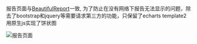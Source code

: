 报告页面与[BeautifulReport](https://github.com/TesterlifeRaymond/BeautifulReport)一致,
为了防止在没有网络下报告无法显示的问题，除去了bootstrap和jquery等需要请求第三方的功能，只保留了echarts
template2用原生js实现了饼状图

![报告页面](https://github.com/lbsx/test_report/assets/29148355/dc5f59fd-f917-42d9-90ce-c9ed8798658b)

